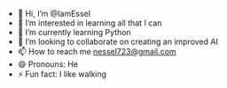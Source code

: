 - 👋 Hi, I’m @IamEssel
- 👀 I’m interested in learning all that I can
- 🌱 I’m currently learning Python
- 💞️ I’m looking to collaborate on creating an improved AI
- 📫 How to reach me nessel723@gmail.com
- 😄 Pronouns: He
- ⚡ Fun fact: I like walking

<!---
IamEssel/IamEssel is a ✨ special ✨ repository because its `README.md` (this file) appears on your GitHub profile.
You can click the Preview link to take a look at your changes.
--->
